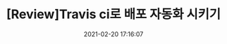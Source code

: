 ---
title: '[Review]Travis ci로 배포 자동화 시키기'
date: 2021-02-20 17:16:07
category: Review_log
thumbnail: { thumbnailSrc }
draft: false
---